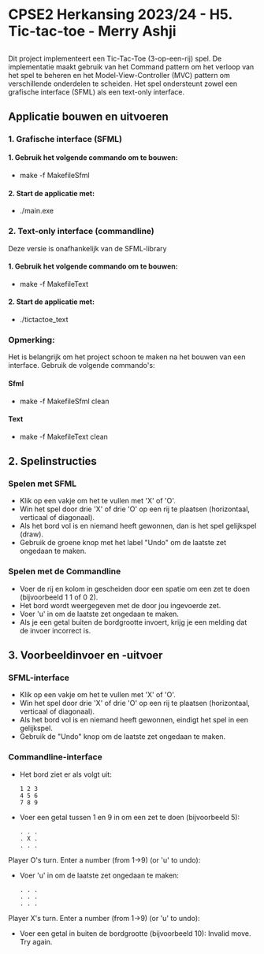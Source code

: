 # CPSE2 Herkansing 2023/24 - H5. Tic-tac-toe - Merry Ashji 

##

Dit project implementeert een Tic-Tac-Toe (3-op-een-rij) spel. De implementatie maakt gebruik van het Command pattern om het verloop van het spel te beheren en het Model-View-Controller (MVC) pattern om verschillende onderdelen te scheiden. Het spel ondersteunt zowel een grafische interface (SFML) als een text-only interface.

## Applicatie bouwen en uitvoeren
### 1. Grafische interface (SFML)
#### 1. Gebruik het volgende commando om te bouwen:
- make -f MakefileSfml
#### 2. Start de applicatie met:
- ./main.exe

### 2. Text-only interface (commandline)
Deze versie is onafhankelijk van de SFML-library
#### 1. Gebruik het volgende commando om te bouwen:
- make -f MakefileText
#### 2. Start de applicatie met:
- ./tictactoe_text

### Opmerking:
Het is belangrijk om het project schoon te maken na het bouwen van een interface. Gebruik de volgende commando's:
#### Sfml 
- make -f MakefileSfml clean
#### Text 
- make -f MakefileText clean

## 2. Spelinstructies
### Spelen met SFML
- Klik op een vakje om het te vullen met 'X' of 'O'.
- Win het spel door drie 'X' of drie 'O' op een rij te plaatsen (horizontaal, verticaal of diagonaal).
- Als het bord vol is en niemand heeft gewonnen, dan is het spel gelijkspel (draw).
- Gebruik de groene knop met het label "Undo" om de laatste zet ongedaan te maken.

### Spelen met de Commandline
- Voer de rij en kolom in gescheiden door een spatie om een zet te doen (bijvoorbeeld 1 1 of 0 2).
- Het bord wordt weergegeven met de door jou ingevoerde zet.
- Voer 'u' in om de laatste zet ongedaan te maken.
- Als je een getal buiten de bordgrootte invoert, krijg je een melding dat de invoer incorrect is.

## 3. Voorbeeldinvoer en -uitvoer
### SFML-interface
- Klik op een vakje om het te vullen met 'X' of 'O'.
- Win het spel door drie 'X' of drie 'O' op een rij te plaatsen (horizontaal, verticaal of diagonaal).
- Als het bord vol is en niemand heeft gewonnen, eindigt het spel in een gelijkspel.
- Gebruik de "Undo" knop om de laatste zet ongedaan te maken.

### Commandline-interface 
- Het bord ziet er als volgt uit:
    ```
    1 2 3
    4 5 6
    7 8 9
    ```
- Voer een getal tussen 1 en 9 in om een zet te doen (bijvoorbeeld 5):
    ```
    . . .
    . X .
    . . .
    ```
Player O's turn. Enter a number (from 1->9) (or 'u' to undo): 
- Voer 'u' in om de laatste zet ongedaan te maken:
    ```
    . . .
    . . .
    . . .
    ```
Player X's turn. Enter a number (from 1->9) (or 'u' to undo):
- Voer een getal in buiten de bordgrootte (bijvoorbeeld 10):
Invalid move. Try again.
